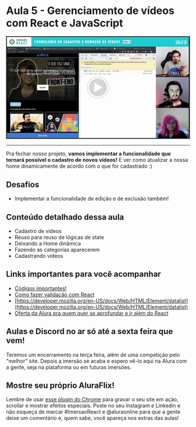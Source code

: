 # Aula 5 - Gerenciamento de vídeos com React e JavaScript

[![Vídeo da aula](aula5.png)](https://drive.google.com/file/d/1OJg5v8k9lg1t1ONNnQDjaXuNkrETKPP8/view?usp=sharing)

---

Pra fechar nosso projeto, **vamos implementar a funcionalidade que tornará possível o cadastro de novos vídeos!** E ver como atualizar a nossa home dinamicamente de acordo com o que for cadastrado :)

## Desafios

*   Implementar a funcionalidade de edição e de exclusão também!

## Conteúdo detalhado dessa aula

*   Cadastro de vídeos
*   Reuso para reuso de lógicas de state
*   Deixando a Home dinâmica
*   Fazendo as categorias aparecerem
*   Cadastrando vídeos

## Links importantes para você acompanhar

*   [Códigos importantes!](https://gist.github.com/omariosouto/710e1627703647c311d511f07a5aa611)
*   [Como fazer validação com React](https://youtu.be/-nYNd6EuZHU)
*   [https://developer.mozilla.org/en-US/docs/Web/HTML/Element/datalist](https://developer.mozilla.org/en-US/docs/Web/HTML/Element/datalist)
*   [Oferta da Alura pra quem quer se aprofundar e ir além do React](https://www.alura.com.br/imersao-react/oferta)

## Aulas e Discord no ar só até a sexta feira que vem!

Teremos um encerramento na terça feira, além de uma competição pelo "melhor" site. Depois a imersão se acaba e espero vê-lo aqui na Alura com a gente, seja na plataforma ou em futuras imersões.

## Mostre seu próprio AluraFlix!

Lembre de usar [esse plugin do Chrome](https://chrome.google.com/webstore/detail/screencastify-screen-vide/mmeijimgabbpbgpdklnllpncmdofkcpn) para gravar o seu site em ação, scrollar e mostrar efeitos especiais. Poste no seu Instagram e Linkedin e não esqueça de marcar #ImersaoReact e @aluraonline para que a gente deixe um comentário e, quem sabe, você apareça nos extras das aulas!